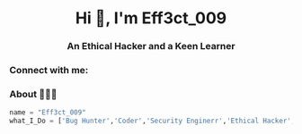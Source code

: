 <h1 align="center">Hi 👋, I'm Eff3ct_009</h1>
<h3 align="center">An Ethical Hacker and a Keen Learner</h3>

<h3 align="left">Connect with me:</h3>
<p align="left">
</p>



### About 🙋🏻‍♂️
```Python
name = "Eff3ct_009"
what_I_Do = ['Bug Hunter','Coder','Security Enginerr','Ethical Hacker','Nepali','Student']
```


 
